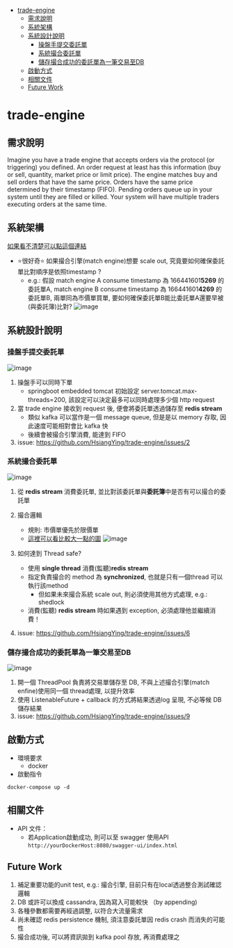 - [trade-engine](#trade-engine)
  * [需求說明](#需求說明)
  * [系統架構](#系統架構)
  * [系統設計說明](#系統設計說明)
    + [操盤手提交委託單](#操盤手提交委託單)
    + [系統撮合委託單](#系統撮合委託單)
    + [儲存撮合成功的委託單為一筆交易至DB](#儲存撮合成功的委託單為一筆交易至db)
  * [啟動方式](#啟動方式)
  * [相關文件](#相關文件)
  * [Future Work](#future-work)
  
# trade-engine

## 需求說明
Imagine you have a trade engine that accepts orders via the protocol (or triggering) you defined. 
An order request at least has this information (buy or sell, quantity, market price or limit price).
The engine matches buy and sell orders that have the same price. Orders have the same price determined by their timestamp (FIFO). 
Pending orders queue up in your system until they are filled or killed. 
Your system will have multiple traders executing orders at the same time.


## 系統架構
[如果看不清楚可以點這個連結](https://whimsical.com/trade-engine-system-architechure-55jZhRdv8FmJJ3oqFucy82)

- :star:很好奇:star: 如果撮合引擎(match engine)想要 scale out, 究竟要如何確保委託單比對順序是依照timestamp ?
  - e.g.: 假設 match engine A consume timestamp 為  166441601**5269** 的委託單A, match engine B consume timestamp 為  166441601**4269** 的委託單B, 兩單同為市價單買單, 要如何確保委託單B能比委託單A還要早被(與委託簿)比對?
![image](https://user-images.githubusercontent.com/104806006/192920611-ee57ed21-b21b-4aad-8960-3ed5d67a4753.png)




## 系統設計說明

### 操盤手提交委託單
![image](https://user-images.githubusercontent.com/104806006/192922364-deb27554-a07f-4152-a5bd-209f6b6386c1.png)

1. 操盤手可以同時下單
   - springboot embedded tomcat 初始設定 server.tomcat.max-threads=200, 該設定可以決定最多可以同時處理多少個 http request
2. 當 trade engine 接收到 request 後, 便會將委託單透過儲存至 **redis stream**
   - 類似 kafka 可以當作是一個 message queue, 但是是以 memory 存取, 因此速度可能相對會比 kafka 快
   - 後續會被撮合引擎消費, 能達到 FIFO
3. issue: https://github.com/HsiangYing/trade-engine/issues/2



### 系統撮合委託單
![image](https://user-images.githubusercontent.com/104806006/192920988-93854228-4b2b-4edc-a0bc-86d8453dd5ae.png)
   
1. 從 **redis stream** 消費委託單, 並比對該委託單與**委託簿**中是否有可以撮合的委託單
2. 撮合邏輯
   - 規則: 市價單優先於限價單
   - [這裡可以看比較大一點的圖](https://whimsical.com/trade-engine-28temnR9yP5bnVryCoGtWS)
   ![image](https://user-images.githubusercontent.com/104806006/192541403-6dd4ddc9-b1c1-4d05-ae4f-72bd446b8d7f.png)

3. 如何達到 Thread safe?
   - 使用 **single thread** 消費(監聽)**redis stream**
   - 指定負責撮合的 method 為 **synchronized**, 也就是只有一個thread 可以執行該method
     - 但如果未來撮合系統 scale out, 則必須使用其他方式處理, e.g.: shedlock
   - 消費(監聽) **redis stream** 時如果遇到 exception, 必須處理他並繼續消費！
3. issue: https://github.com/HsiangYing/trade-engine/issues/6

### 儲存撮合成功的委託單為一筆交易至DB
![image](https://user-images.githubusercontent.com/104806006/192921267-88faaf8b-4c1c-4273-b352-0640e193127f.png)

1. 開一個 ThreadPool 負責將交易單儲存至 DB, 不與上述撮合引擎(match enfine)使用同一個 thread處理, 以提升效率
2. 使用 ListenableFuture + callback 的方式將結果透過log 呈現, 不必等候 DB 儲存結果
3. issue: https://github.com/HsiangYing/trade-engine/issues/9

## 啟動方式
- 環境要求
  - docker
- 啟動指令

```docker-compose up -d```

## 相關文件
- API 文件：
  - 若Application啟動成功, 則可以至 swagger 使用API `http://yourDockerHost:8080/swagger-ui/index.html`

## Future Work
1. 補足重要功能的unit test, e.g.: 撮合引擎, 目前只有在local透過整合測試確認邏輯
2. DB 或許可以換成 cassandra, 因為寫入可能較快 （by appending)
3. 各種參數都需要再經過調整, 以符合大流量需求
4. 尚未確認 redis persistence 機制, 須注意委託單因 redis crash 而消失的可能性
5. 撮合成功後, 可以將資訊拋到 kafka pool 存放, 再消費處理之  






